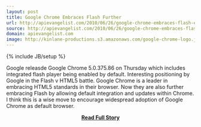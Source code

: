 ```yaml
---
layout: post
title: Google Chrome Embraces Flash Further
url: http://apievangelist.com/2010/06/26/google-chrome-embraces-flash-even-more/
source: http://apievangelist.com/2010/06/26/google-chrome-embraces-flash-even-more/
domain: apievangelist.com
image: http://kinlane-productions.s3.amazonaws.com/google-chrome-logo.jpg
---
```

{% include JB/setup %}<p>Google releasde Google Chrome 5.0.375.86 on Thursday which includes integrated flash player being enabled by default. Interesting positioning by Google in the Flash v HTML5 battle.
Google Chrome is a leader in embracing HTML5 standards in their browser.
Now they are also further embracing Flash by allowing default integration and updates within Chrome. I think this is a wise move to encourage widespread adoption of Google Chrome as default browser.</p>
<center><p><a href="http://apievangelist.com/2010/06/26/google-chrome-embraces-flash-even-more/" style='padding:25px; font-sze:18px; font-weight: bold;'>Read Full Story</a></p></center>
